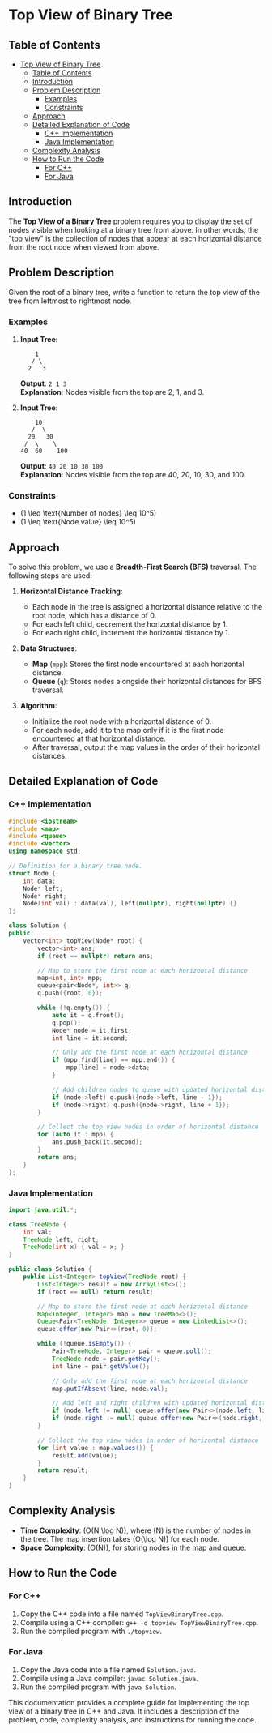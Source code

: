 # Top View of Binary Tree

## Table of Contents

- [Top View of Binary Tree](#top-view-of-binary-tree)
  - [Table of Contents](#table-of-contents)
  - [Introduction](#introduction)
  - [Problem Description](#problem-description)
    - [Examples](#examples)
    - [Constraints](#constraints)
  - [Approach](#approach)
  - [Detailed Explanation of Code](#detailed-explanation-of-code)
    - [C++ Implementation](#c-implementation)
    - [Java Implementation](#java-implementation)
  - [Complexity Analysis](#complexity-analysis)
  - [How to Run the Code](#how-to-run-the-code)
    - [For C++](#for-c)
    - [For Java](#for-java)

## Introduction

The **Top View of a Binary Tree** problem requires you to display the set of nodes visible when looking at a binary tree from above. In other words, the "top view" is the collection of nodes that appear at each horizontal distance from the root node when viewed from above.

## Problem Description

Given the root of a binary tree, write a function to return the top view of the tree from leftmost to rightmost node.

### Examples

1. **Input Tree**:

   ```plaintext
       1
      / \
     2   3
   ```

   **Output**: `2 1 3`  
   **Explanation**: Nodes visible from the top are 2, 1, and 3.

2. **Input Tree**:

   ```plaintext
       10
      /  \
     20   30
    /  \    \
   40  60    100
   ```

   **Output**: `40 20 10 30 100`  
   **Explanation**: Nodes visible from the top are 40, 20, 10, 30, and 100.

### Constraints

- \(1 \leq \text{Number of nodes} \leq 10^5\)
- \(1 \leq \text{Node value} \leq 10^5\)

## Approach

To solve this problem, we use a **Breadth-First Search (BFS)** traversal. The following steps are used:

1. **Horizontal Distance Tracking**:

   - Each node in the tree is assigned a horizontal distance relative to the root node, which has a distance of 0.
   - For each left child, decrement the horizontal distance by 1.
   - For each right child, increment the horizontal distance by 1.

2. **Data Structures**:

   - **Map** (`mpp`): Stores the first node encountered at each horizontal distance.
   - **Queue** (`q`): Stores nodes alongside their horizontal distances for BFS traversal.

3. **Algorithm**:
   - Initialize the root node with a horizontal distance of 0.
   - For each node, add it to the map only if it is the first node encountered at that horizontal distance.
   - After traversal, output the map values in the order of their horizontal distances.

## Detailed Explanation of Code

### C++ Implementation

```cpp
#include <iostream>
#include <map>
#include <queue>
#include <vector>
using namespace std;

// Definition for a binary tree node.
struct Node {
    int data;
    Node* left;
    Node* right;
    Node(int val) : data(val), left(nullptr), right(nullptr) {}
};

class Solution {
public:
    vector<int> topView(Node* root) {
        vector<int> ans;
        if (root == nullptr) return ans;

        // Map to store the first node at each horizontal distance
        map<int, int> mpp;
        queue<pair<Node*, int>> q;
        q.push({root, 0});

        while (!q.empty()) {
            auto it = q.front();
            q.pop();
            Node* node = it.first;
            int line = it.second;

            // Only add the first node at each horizontal distance
            if (mpp.find(line) == mpp.end()) {
                mpp[line] = node->data;
            }

            // Add children nodes to queue with updated horizontal distances
            if (node->left) q.push({node->left, line - 1});
            if (node->right) q.push({node->right, line + 1});
        }

        // Collect the top view nodes in order of horizontal distance
        for (auto it : mpp) {
            ans.push_back(it.second);
        }
        return ans;
    }
};
```

### Java Implementation

```java
import java.util.*;

class TreeNode {
    int val;
    TreeNode left, right;
    TreeNode(int x) { val = x; }
}

public class Solution {
    public List<Integer> topView(TreeNode root) {
        List<Integer> result = new ArrayList<>();
        if (root == null) return result;

        // Map to store the first node at each horizontal distance
        Map<Integer, Integer> map = new TreeMap<>();
        Queue<Pair<TreeNode, Integer>> queue = new LinkedList<>();
        queue.offer(new Pair<>(root, 0));

        while (!queue.isEmpty()) {
            Pair<TreeNode, Integer> pair = queue.poll();
            TreeNode node = pair.getKey();
            int line = pair.getValue();

            // Only add the first node at each horizontal distance
            map.putIfAbsent(line, node.val);

            // Add left and right children with updated horizontal distances
            if (node.left != null) queue.offer(new Pair<>(node.left, line - 1));
            if (node.right != null) queue.offer(new Pair<>(node.right, line + 1));
        }

        // Collect the top view nodes in order of horizontal distance
        for (int value : map.values()) {
            result.add(value);
        }
        return result;
    }
}
```

## Complexity Analysis

- **Time Complexity**: \(O(N \log N)\), where \(N\) is the number of nodes in the tree. The map insertion takes \(O(\log N)\) for each node.
- **Space Complexity**: \(O(N)\), for storing nodes in the map and queue.

## How to Run the Code

### For C++

1. Copy the C++ code into a file named `TopViewBinaryTree.cpp`.
2. Compile using a C++ compiler: `g++ -o topview TopViewBinaryTree.cpp`.
3. Run the compiled program with `./topview`.

### For Java

1. Copy the Java code into a file named `Solution.java`.
2. Compile using a Java compiler: `javac Solution.java`.
3. Run the compiled program with `java Solution`.

This documentation provides a complete guide for implementing the top view of a binary tree in C++ and Java. It includes a description of the problem, code, complexity analysis, and instructions for running the code.
